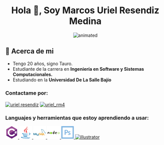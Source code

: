 <h1 align="center">Hola 👋, Soy Marcos Uriel Resendiz Medina</h1>

<p align="center">
<img src="https://user-images.githubusercontent.com/114198073/193911853-20074524-4cab-4fb0-8d5b-2f63f64d2692.gif" alt="animated" width="635" height="200"/>
</p>

## 🚀 Acerca de mi
- Tengo 20 años, signo Tauro.
- Estudiante de la carrera en **Ingeniería en Software y Sistemas Computacionales.**
- Estudiando en la **Universidad De La Salle Bajío**

<h3 align="left">Contactame por:</h3>
<p align="left">
<a href="https://fb.com/uriel.resendiz.754/" target="blank"><img align="center" src="https://raw.githubusercontent.com/rahuldkjain/github-profile-readme-generator/master/src/images/icons/Social/facebook.svg" alt="uriel resendiz" height="30" width="40" /></a>
<a href="https://instagram.com/uriel_rm4" target="blank"><img align="center" src="https://raw.githubusercontent.com/rahuldkjain/github-profile-readme-generator/master/src/images/icons/Social/instagram.svg" alt="uriel_rm4" height="30" width="40" /></a>
</p>

<h3 align="left">Languajes y herramientas que estoy aprendiendo a usar:</h3>
<p align="left"> <a href="https://www.w3schools.com/cs/" target="_blank" rel="noreferrer"> <img src="https://raw.githubusercontent.com/devicons/devicon/master/icons/csharp/csharp-original.svg" alt="csharp" width="40" height="40"/> </a> <a href="https://www.java.com" target="_blank" rel="noreferrer"> <img src="https://raw.githubusercontent.com/devicons/devicon/master/icons/java/java-original.svg" alt="java" width="40" height="40"/> </a> <a href="https://www.mysql.com/" target="_blank" rel="noreferrer"> <img src="https://raw.githubusercontent.com/devicons/devicon/master/icons/mysql/mysql-original-wordmark.svg" alt="mysql" width="40" height="40"/> </a> <a href="https://nodejs.org" target="_blank" rel="noreferrer"> <img src="https://raw.githubusercontent.com/devicons/devicon/master/icons/nodejs/nodejs-original-wordmark.svg" alt="nodejs" width="40" height="40"/> </a> <a href="https://www.photoshop.com/en" target="_blank" rel="noreferrer"> <img src="https://raw.githubusercontent.com/devicons/devicon/master/icons/photoshop/photoshop-line.svg" alt="photoshop" width="40" height="40"/> </a> <a href="https://www.adobe.com/in/products/illustrator.html" target="_blank" rel="noreferrer"> <img src="https://www.vectorlogo.zone/logos/adobe_illustrator/adobe_illustrator-icon.svg" alt="illustrator" width="40" height="40"/> </a> </p>
